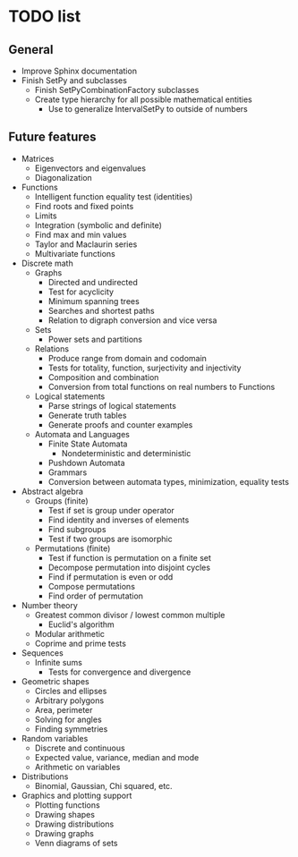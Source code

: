 # TODO list

## General

* Improve Sphinx documentation
* Finish SetPy and subclasses
    * Finish SetPyCombinationFactory subclasses
    * Create type hierarchy for all possible mathematical entities
        * Use to generalize IntervalSetPy to outside of numbers

## Future features

* Matrices
    * Eigenvectors and eigenvalues
    * Diagonalization
* Functions
    * Intelligent function equality test (identities)
    * Find roots and fixed points
    * Limits
    * Integration (symbolic and definite)
    * Find max and min values
    * Taylor and Maclaurin series
    * Multivariate functions
* Discrete math
    * Graphs
        * Directed and undirected
        * Test for acyclicity
        * Minimum spanning trees
        * Searches and shortest paths
        * Relation to digraph conversion and vice versa
    * Sets
        * Power sets and partitions
    * Relations
        * Produce range from domain and codomain
        * Tests for totality, function, surjectivity and injectivity
        * Composition and combination
        * Conversion from total functions on real numbers to Functions
    * Logical statements
        * Parse strings of logical statements
        * Generate truth tables
        * Generate proofs and counter examples
    * Automata and Languages
        * Finite State Automata
            * Nondeterministic and deterministic
        * Pushdown Automata
        * Grammars
        * Conversion between automata types, minimization, equality tests
* Abstract algebra
    * Groups (finite)
        * Test if set is group under operator
        * Find identity and inverses of elements
        * Find subgroups
        * Test if two groups are isomorphic
    * Permutations (finite)
        * Test if function is permutation on a finite set
        * Decompose permutation into disjoint cycles
        * Find if permutation is even or odd
        * Compose permutations
        * Find order of permutation
* Number theory
    * Greatest common divisor / lowest common multiple
        * Euclid's algorithm
    * Modular arithmetic
    * Coprime and prime tests
* Sequences
    * Infinite sums
        * Tests for convergence and divergence
* Geometric shapes
    * Circles and ellipses
    * Arbitrary polygons
    * Area, perimeter
    * Solving for angles
    * Finding symmetries
* Random variables
    * Discrete and continuous
    * Expected value, variance, median and mode
    * Arithmetic on variables
* Distributions
    * Binomial, Gaussian, Chi squared, etc.
* Graphics and plotting support
    * Plotting functions
    * Drawing shapes
    * Drawing distributions
    * Drawing graphs
    * Venn diagrams of sets